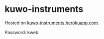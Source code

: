 # kuwo-instruments

Hosted on [kuwo-instruments.herokuapp.com](https://kuwo-instruments.herokuapp.com/).

Password: kweb